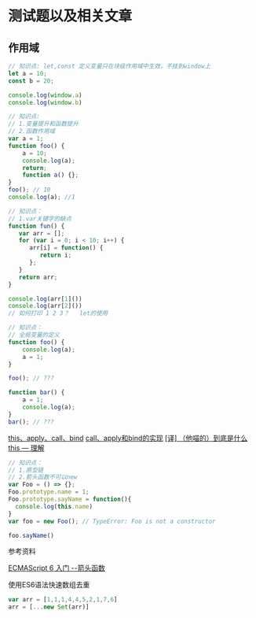 # 测试题以及相关文章

## 作用域

```js
// 知识点: let,const 定义变量只在块级作用域中生效，不挂到window上
let a = 10;
const b = 20;

console.log(window.a)
console.log(window.b)
```

```js
// 知识点:
// 1.变量提升和函数提升
// 2.函数作用域
var a = 1;
function foo() {
    a = 10;
    console.log(a);
    return;
    function a() {};
}
foo(); // 10
console.log(a); //1
```

```js
// 知识点：
// 1.var关键字的缺点
function fun() {
   var arr = [];
   for (var i = 0; i < 10; i++) {
      arr[i] = function() {
         return i;
      };
   }
   return arr;
}

console.log(arr[1]())
console.log(arr[2]())
// 如何打印 1 2 3？   let的使用
```

```js
// 知识点：
// 全局变量的定义
function foo() {
    console.log(a);
    a = 1;
}

foo(); // ???

function bar() {
    a = 1;
    console.log(a);
}
bar(); // ???
```

[this、apply、call、bind](https://juejin.im/post/59bfe84351882531b730bac2)
[call、apply和bind的实现](https://github.com/Abiel1024/blog/issues/16)
[[译] （他喵的）到底是什么this — 理解](https://juejin.im/post/5b9f176b6fb9a05d3827d03f)

```js
// 知识点：
// 1.原型链
// 2.箭头函数不可以new
var Foo = () => {};
Foo.prototype.name = 1;
Foo.prototype.sayName = function(){
  console.log(this.name)
}
var foo = new Foo(); // TypeError: Foo is not a constructor

foo.sayName()
```

参考资料

[ECMAScript 6 入门 --箭头函数](http://es6.ruanyifeng.com/#docs/function#%E7%AE%AD%E5%A4%B4%E5%87%BD%E6%95%B0)

使用ES6语法快速数组去重

```js
var arr = [1,1,1,4,4,5,2,1,7,6]
arr = [...new Set(arr)]
```
